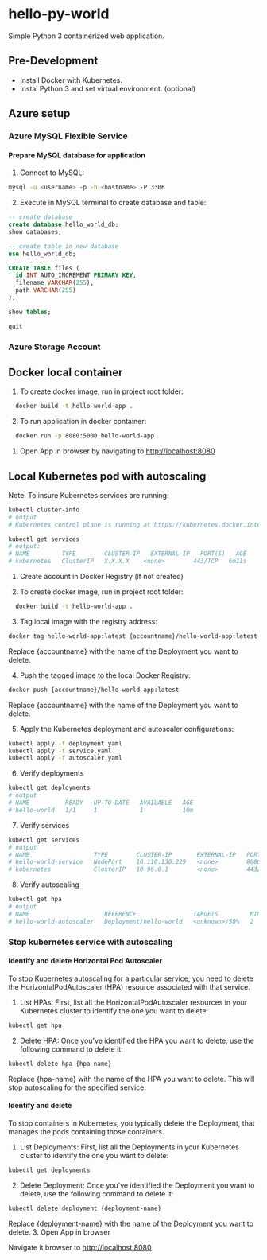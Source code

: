 # hello-py-world

Simple Python 3 containerized web application.

## Pre-Development

* Install Docker with Kubernetes.
* Instal Python 3 and set virtual environment. (optional)

## Azure setup

### Azure MySQL Flexible Service

#### Prepare MySQL database for application

1. Connect to MySQL:

``` bash
mysql -u <username> -p -h <hostname> -P 3306
```

2. Execute in MySQL terminal to create database and table:

``` sql
-- create database
create database hello_world_db;
show databases;

-- create table in new database
use hello_world_db;

CREATE TABLE files (
  id INT AUTO_INCREMENT PRIMARY KEY,
  filename VARCHAR(255),
  path VARCHAR(255)
);

show tables;

quit
```

### Azure Storage Account

## Docker local container

1. To create docker image, run in project root folder:

``` bash
  docker build -t hello-world-app .
```

2. To run application in docker container:

``` bash
  docker run -p 8080:5000 hello-world-app
```

1. Open App in browser by navigating to <http://localhost:8080>

## Local Kubernetes pod with autoscaling

Note: To insure Kubernetes services are running:

``` bash
kubectl cluster-info
# output
# Kubernetes control plane is running at https://kubernetes.docker.internal:6443
```

``` bash
kubectl get services
# output:
# NAME         TYPE        CLUSTER-IP   EXTERNAL-IP   PORT(S)   AGE
# kubernetes   ClusterIP   X.X.X.X    <none>        443/TCP   6m11s
```

1. Create account in Docker Registry (if not created)

2. To create docker image, run in project root folder:

``` bash
  docker build -t hello-world-app .
```

3. Tag local image with the registry address:

``` bash
docker tag hello-world-app:latest {accountname}/hello-world-app:latest
```

Replace {accountname} with the name of the Deployment you want to delete.

4. Push the tagged image to the local Docker Registry:

``` bash
docker push {accountname}/hello-world-app:latest
```

Replace {accountname} with the name of the Deployment you want to delete.

5. Apply the Kubernetes deployment and autoscaler configurations:

``` bash
kubectl apply -f deployment.yaml
kubectl apply -f service.yaml
kubectl apply -f autoscaler.yaml
```

6. Verify deployments

``` bash
kubectl get deployments
# output
# NAME          READY   UP-TO-DATE   AVAILABLE   AGE
# hello-world   1/1     1            1           10m
```

7. Verify services

``` bash
kubectl get services
# output
# NAME                  TYPE        CLUSTER-IP       EXTERNAL-IP   PORT(S)          AGE
# hello-world-service   NodePort    10.110.130.229   <none>        8080:31036/TCP   11m
# kubernetes            ClusterIP   10.96.0.1        <none>        443/TCP          28m
```

8. Verify autoscaling

``` bash
kubectl get hpa
# output
# NAME                     REFERENCE                TARGETS         MINPODS   MAXPODS   REPLICAS   AGE
# hello-world-autoscaler   Deployment/hello-world   <unknown>/50%   2         5         0          25s
```

### Stop kubernetes service with autoscaling

#### Identify and delete Horizontal Pod Autoscaler

To stop Kubernetes autoscaling for a particular service, you need to delete the HorizontalPodAutoscaler (HPA) resource associated with that service.

1. List HPAs: First, list all the HorizontalPodAutoscaler resources in your Kubernetes cluster to identify the one  you want to delete:

``` bash
kubectl get hpa
```

2. Delete HPA: Once you've identified the HPA you want to delete, use the following command to delete it:

``` bash
kubectl delete hpa {hpa-name}
```

Replace {hpa-name} with the name of the HPA you want to delete. This will stop autoscaling for the specified service.

#### Identify and delete

To stop containers in Kubernetes, you typically delete the Deployment, that manages the pods containing those containers.

1. List Deployments: First, list all the Deployments in your Kubernetes cluster to identify the one you want to delete:

``` bash
kubectl get deployments
```

2. Delete Deployment: Once you've identified the Deployment you want to delete, use the following command to delete it:

``` bash
kubectl delete deployment {deployment-name}
```

Replace {deployment-name} with the name of the Deployment you want to delete.
3. Open App in browser

Navigate it browser to <http://localhost:8080>

